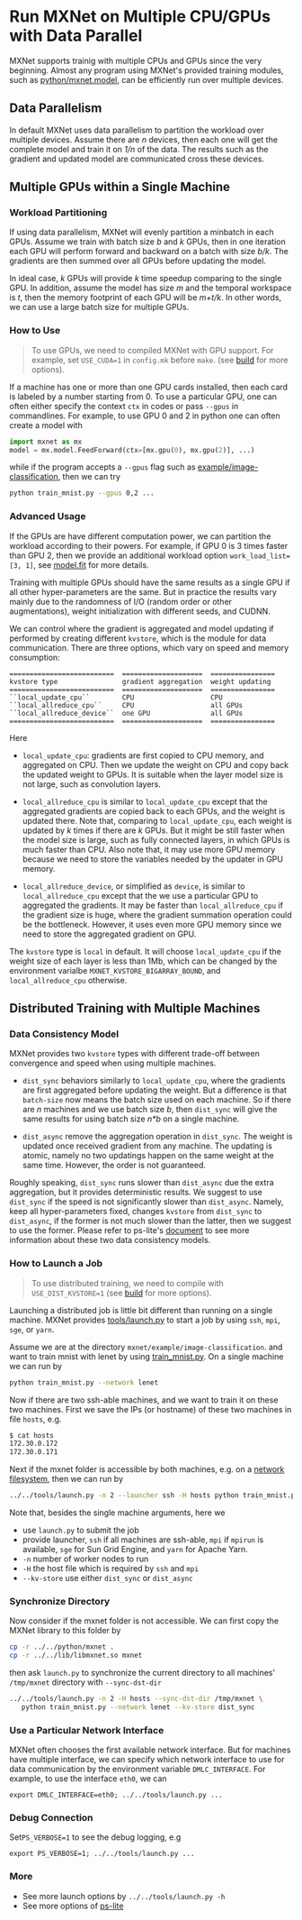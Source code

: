 # Run MXNet on Multiple CPU/GPUs with Data Parallel

MXNet supports trainig with multiple CPUs and GPUs since the very
beginning. Almost any program using MXNet's provided training modules, such as
[python/mxnet.model](https://github.com/dmlc/mxnet/blob/master/python/mxnet/model.py),
can be efficiently run over multiple devices.

## Data Parallelism

In default MXNet uses data parallelism to partition the workload over multiple
devices. Assume there are *n* devices, then each one will get the complete model
and train it on *1/n* of the data. The results such as the gradient and
updated model are communicated cross these devices.

## Multiple GPUs within a Single Machine

### Workload Partitioning

If using data parallelism, MXNet will evenly partition a minbatch in each
GPUs. Assume we train with batch size *b* and *k* GPUs, then in one iteration
each GPU will perform forward and backward on a batch with size *b/k*. The
gradients are then summed over all GPUs before updating the model.

In ideal case, *k* GPUs will provide *k* time speedup comparing to the single
GPU. In addition, assume the model has size *m* and the temporal workspace is
*t*, then the memory footprint of each GPU will be *m+t/k*. In other words, we
can use a large batch size for multiple GPUs.

### How to Use

> To use GPUs, we need to compiled MXNet with GPU support. For
> example, set `USE_CUDA=1` in `config.mk` before `make`. (see
> [build](../get_started/build.html) for more options).

If a machine has one or more than one GPU cards installed, then each card is
labeled by a number starting from 0. To use a particular GPU, one can often
either specify the context `ctx` in codes or pass `--gpus` in commandlines. For
example, to use GPU 0 and 2 in python one can often create a model with
```python
import mxnet as mx
model = mx.model.FeedForward(ctx=[mx.gpu(0), mx.gpu(2)], ...)
```
while if the program accepts a `--gpus` flag such as
[example/image-classification](https://github.com/dmlc/mxnet/tree/master/example/image-classification),
then we can try
```bash
python train_mnist.py --gpus 0,2 ...
```

### Advanced Usage

If the GPUs are have different computation power, we can partition the workload
according to their powers. For example, if GPU 0 is 3 times faster than GPU 2,
then we provide an additional workload option `work_load_list=[3, 1]`, see
[model.fit](../packages/python/model.html#mxnet.model.FeedForward.fit) for more
details.

Training with multiple GPUs should have the same results as a single GPU if all
other hyper-parameters are the same. But in practice the results vary mainly due
to the randomness of I/O (random order or other augmentations), weight
initialization with different seeds, and CUDNN.

We can control where the gradient is aggregated and model updating if performed
by creating different `kvstore`, which is the module for data
communication. There are three options,
which vary on speed and memory consumption:

```eval_rst
==========================  ====================  ================
kvstore type                gradient aggregation  weight updating
==========================  ====================  ================
``local_update_cpu``        CPU                   CPU
``local_allreduce_cpu``     CPU                   all GPUs
``local_allreduce_device``  one GPU               all GPUs
==========================  ====================  ================
```

Here
- `local_update_cpu`: gradients are first copied to CPU memory, and aggregated
  on CPU. Then we update the weight on CPU and copy back the updated weight to
  GPUs. It is suitable when the layer model size is not large, such as
  convolution layers.

- `local_allreduce_cpu` is similar to `local_update_cpu` except that the
  aggregated gradients are copied back to each GPUs, and the weight is updated
  there. Note that, comparing to `local_update_cpu`, each weight is updated by
  *k* times if there are *k* GPUs. But it might be still faster when the model
  size is large, such as fully connected layers, in which GPUs is much faster
  than CPU. Also note that, it may use more GPU memory because we need to store
  the variables needed by the updater in GPU memory.

- `local_allreduce_device`, or simplified as `device`, is similar to
   `local_allreduce_cpu` except that the we use a particular GPU to aggregated
   the gradients. It may be faster than `local_allreduce_cpu` if the gradient
   size is huge, where the gradient summation operation could be the
   bottleneck. However, it uses even more GPU memory since we need to store the
   aggregated gradient on GPU.

The `kvstore` type is `local` in default. It will choose `local_update_cpu` if the
weight size of each layer is less than 1Mb, which can be changed by
the environment varialbe `MXNET_KVSTORE_BIGARRAY_BOUND`, and
`local_allreduce_cpu` otherwise.

## Distributed Training with Multiple Machines

### Data Consistency Model

MXNet provides two `kvstore` types with different trade-off between convergence
and speed when using multiple machines.

- `dist_sync` behaviors similarly to `local_update_cpu`, where the gradients are
  first aggregated before updating the weight. But a difference is that
  `batch-size` now means the batch size used on each machine. So if there are *n*
  machines and we use batch size *b*, then `dist_sync` will give the same
  results for using batch size *n\*b* on a single machine.

- `dist_async` remove the aggregation operation in `dist_sync`. The weight is
  updated once received gradient from any machine. The updating is atomic,
  namely no two updatings happen on the same weight at the same time. However,
  the order is not guaranteed.

Roughly speaking, `dist_sync` runs slower than `dist_async` due the extra
aggregation, but it provides deterministic results. We suggest to use
`dist_sync` if the speed is not significantly slower than `dist_async`. Namely,
keep all hyper-parameters fixed, changes `kvstore` from `dist_sync` to
`dist_async`, if the former is not much slower than the latter, then we suggest
to use the former. Please refer to ps-lite's
[document](http://ps-lite.readthedocs.org/en/latest/overview.html) to see more
information about these two data consistency models.

### How to Launch a Job

> To use distributed training, we need to compile with `USE_DIST_KVSTORE=1`
> (see [build](../get_started/build.html) for more options).

Launching a distributed job is little bit different than running on a single
machine. MXNet provides
[tools/launch.py](https://github.com/dmlc/mxnet/blob/master/tools/launch.py) to
start a job by using `ssh`, `mpi`, `sge`, or `yarn`.

Assume we are at the directory `mxnet/example/image-classification`.  and want
to train mnist with lenet by using
[train_mnist.py](https://github.com/dmlc/mxnet/blob/master/example/image-classification/train_mnist.py).
On a single machine  we can run by

```bash
python train_mnist.py --network lenet
```

Now if there are two ssh-able machines, and we want to train it on these two
machines.
First we save the IPs (or hostname) of these two machines in file `hosts`, e.g.

```bash
$ cat hosts
172.30.0.172
172.30.0.171
```

Next if the mxnet folder is accessible by both machines, e.g. on a
[network filesystem](https://help.ubuntu.com/lts/serverguide/network-file-system.html),
then we can run by

```bash
../../tools/launch.py -n 2 --launcher ssh -H hosts python train_mnist.py --network lenet --kv-store dist_sync
```

Note that, besides the single machine arguments, here we

- use `launch.py` to submit the job
- provide launcher, `ssh` if all machines are ssh-able, `mpi` if `mpirun` is
  available, `sge` for Sun Grid Engine, and `yarn` for Apache Yarn.
- `-n` number of worker nodes to run
- `-H` the host file which is required by `ssh` and `mpi`
- `--kv-store` use either `dist_sync` or `dist_async`


### Synchronize Directory

Now consider if the mxnet folder is not accessible. We can first copy the MXNet
library to this folder by
```bash
cp -r ../../python/mxnet .
cp -r ../../lib/libmxnet.so mxnet
```

then ask `launch.py` to synchronize the current directory to all machines'
 `/tmp/mxnet` directory with `--sync-dst-dir`

```bash
../../tools/launch.py -n 2 -H hosts --sync-dst-dir /tmp/mxnet \
   python train_mnist.py --network lenet --kv-store dist_sync
```

### Use a Particular Network Interface

MXNet often chooses the first available network interface. But for machines have
multiple interface, we can specify which network interface to use for data
communication by the environment variable `DMLC_INTERFACE`. For example, to use
the interface `eth0`, we can

```
export DMLC_INTERFACE=eth0; ../../tools/launch.py ...
```

### Debug Connection

Set`PS_VERBOSE=1` to see the debug logging, e.g
```
export PS_VERBOSE=1; ../../tools/launch.py ...
```

### More

- See more launch options by `../../tools/launch.py -h`
- See more options of [ps-lite](http://ps-lite.readthedocs.org/en/latest/how_to.html)
